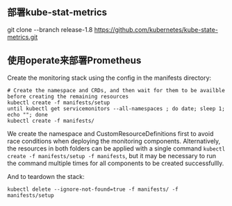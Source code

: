 

## 部署kube-stat-metrics

git clone --branch release-1.8 https://github.com/kubernetes/kube-state-metrics.git

## 使用operate来部署Prometheus


Create the monitoring stack using the config in the manifests directory:
```
# Create the namespace and CRDs, and then wait for them to be availble before creating the remaining resources
kubectl create -f manifests/setup
until kubectl get servicemonitors --all-namespaces ; do date; sleep 1; echo ""; done
kubectl create -f manifests/
```

We create the namespace and CustomResourceDefinitions first to avoid race conditions when deploying the monitoring components. Alternatively, the resources in both folders can be applied with a single command `kubectl create -f manifests/setup -f manifests`, but it may be necessary to run the command multiple times for all components to be created successfullly.

And to teardown the stack:
```
kubectl delete --ignore-not-found=true -f manifests/ -f manifests/setup
```
